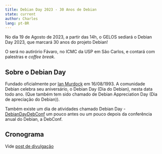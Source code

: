 ```yaml
---
title: Debian Day 2023 - 30 Anos de Debian
state: current
author: Charles
lang: pt-BR
---
```


No dia 19 de Agosto de 2023, a partir das 14h, o GELOS sediará o Debian Day 2023, que marcará 30 anos do projeto Debian!

O será no autirório Fávaro, no ICMC da USP em São Carlos, e contará com palestras e *coffee break*.

## Sobre o Debian Day

Fundado oficialmente por [Ian Murdock](https://pt.wikipedia.org/wiki/Ian_Murdock) em 16/08/1993. A comunidade Debian celebra seu aniversário, o Debian Day (Dia do Debian), nesta data todo ano. (Que também tem sido chamado de Debian Appreciation Day (Dia de apreciação do Debian)).

Também existe um dia de atividades chamado Debian Day - [DebianDayDebConf](https://wiki.debian.org/DebianDayDebConf) um pouco antes ou um pouco depois da conferência anual do Debian, a DebConf.

## Cronograma

Vide [post de divulgação](/2023/08/02/debian-day.html#cronograma)
